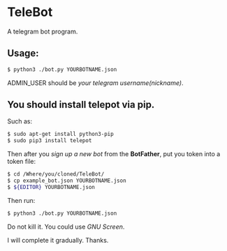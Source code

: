 # TeleBot

A telegram bot program.

## Usage:

````bash
$ python3 ./bot.py YOURBOTNAME.json
````

ADMIN\_USER should be *your telegram username(nickname)*.

## You should install telepot via pip.

Such as:

````bash
$ sudo apt-get install python3-pip
$ sudo pip3 install telepot
````

Then after you *sign up a new bot* from the **BotFather**, put you token into a token file:

````bash
$ cd /Where/you/cloned/TeleBot/
$ cp example_bot.json YOURBOTNAME.json
$ ${EDITOR} YOURBOTNAME.json
````

Then run:

````bash
$ python3 ./bot.py YOURBOTNAME.json
````

Do not kill it. You could use *GNU Screen*.

I will complete it gradually. Thanks.
